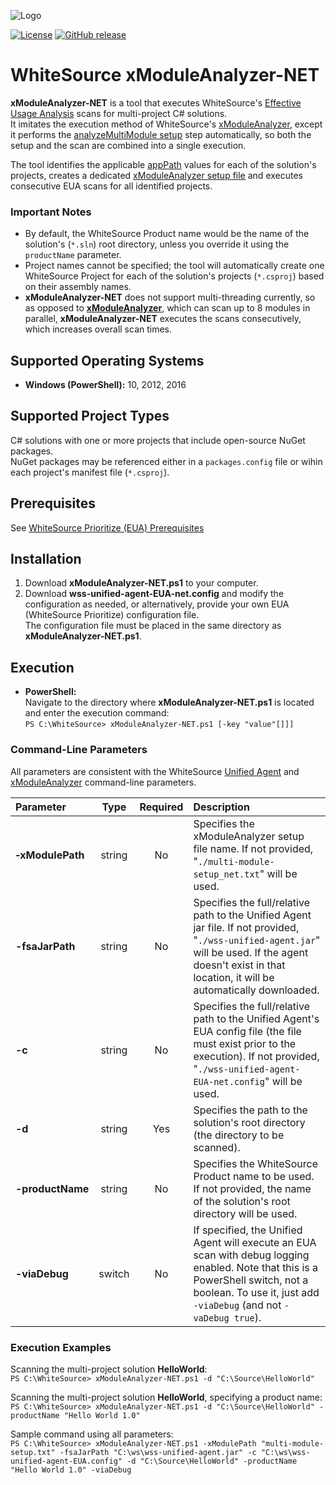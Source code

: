 ![Logo](https://whitesource-resources.s3.amazonaws.com/ws-sig-images/Whitesource_Logo_178x44.png)  

[![License](https://img.shields.io/badge/License-Apache%202.0-yellowgreen.svg)](https://opensource.org/licenses/Apache-2.0)
[![GitHub release](https://img.shields.io/github/release/whitesource-ft/wss-template.svg)](https://github.com/whitesource-ft/wss-template/releases/latest)  
# WhiteSource xModuleAnalyzer-NET
**xModuleAnalyzer-NET** is a tool that executes WhiteSource's [Effective Usage Analysis](https://whitesource.atlassian.net/wiki/spaces/WD/pages/572751999/Introduction+to+WhiteSource+Prioritize#IntroductiontoWhiteSourcePrioritize-WhatisEffectiveUsageAnalysis?) scans for multi-project C# solutions.  
It imitates the execution method of WhiteSource's [xModuleAnalyzer](https://whitesource.atlassian.net/wiki/spaces/WD/pages/651919363/EUA+Support+for+Multi-Module+Analysis), except it performs the [analyzeMultiModule setup](https://whitesource.atlassian.net/wiki/spaces/WD/pages/651919363/EUA+Support+for+Multi-Module+Analysis#EUA:SupportforMulti-ModuleAnalysis-Step1:RuntheUnifiedAgentwiththe'-analyzeMultiModule'Parameter) step automatically, so both the setup and the scan are combined into a single execution.  

The tool identifies the applicable [appPath](https://whitesource.atlassian.net/wiki/spaces/WD/pages/651919363/EUA+Support+for+Multi-Module+Analysis#EUA:SupportforMulti-ModuleAnalysis-SetupFileStructure&Contents) values for each of the solution's projects, creates a dedicated [xModuleAnalyzer setup file](https://whitesource.atlassian.net/wiki/spaces/WD/pages/651919363/EUA+Support+for+Multi-Module+Analysis#EUA:SupportforMulti-ModuleAnalysis-SetupFileStructure&Contents) and executes consecutive EUA scans for all identified projects.  

### Important Notes
- By default, the WhiteSource Product name would be the name of the solution's (`*.sln`) root directory, unless you override it using the `productName` parameter.  
- Project names cannot be specified; the tool will automatically create one WhiteSource Project for each of the solution's projects (`*.csproj`) based on their assembly names.  
- **xModuleAnalyzer-NET** does not support multi-threading currently, so as opposed to [**xModuleAnalyzer**](https://whitesource.atlassian.net/wiki/spaces/WD/pages/651919363/EUA+Support+for+Multi-Module+Analysis), which can scan up to 8 modules in parallel, **xModuleAnalyzer-NET** executes the scans consecutively, which increases overall scan times.  

## Supported Operating Systems
- **Windows (PowerShell):**	10, 2012, 2016

## Supported Project Types
C# solutions with one or more projects that include open-source NuGet packages.  
NuGet packages may be referenced either in a `packages.config` file or wihin each project's manifest file (`*.csproj`).  

## Prerequisites
See [WhiteSource Prioritize (EUA) Prerequisites](https://whitesource.atlassian.net/wiki/spaces/WD/pages/572850338/EUA+Setting+Up+a+Project+for+Effective+Usage+Analysis)

## Installation
1. Download **xModuleAnalyzer-NET.ps1** to your computer.
2. Download **wss-unified-agent-EUA-net.config** and modify the configuration as needed, or alternatively, provide your own EUA (WhiteSource Prioritize) configuration file.  
   The configuration file must be placed in the same directory as **xModuleAnalyzer-NET.ps1**.  

## Execution
  - **PowerShell:**  
  Navigate to the directory where **xModuleAnalyzer-NET.ps1** is located and enter the execution command:  
  `PS C:\WhiteSource> xModuleAnalyzer-NET.ps1 [-key "value"[]]]`  

### Command-Line Parameters
All parameters are consistent with the WhiteSource [Unified Agent](https://whitesource.atlassian.net/wiki/spaces/WD/pages/1544880156/Unified+Agent+Configuration+Parameters#Configuration-File-Parameters) and [xModuleAnalyzer](https://whitesource.atlassian.net/wiki/spaces/WD/pages/651919363/EUA+Support+for+Multi-Module+Analysis#EUA:SupportforMulti-ModuleAnalysis-CommandLineParameters) command-line parameters.  

| Parameter | Type | Required | Description |
| :--- | :---: | :---: | :--- |
| **&#x2011;xModulePath** | string | No | Specifies the xModuleAnalyzer setup file name. If not provided, "`./multi-module-setup_net.txt`" will be used. |
| <nobr>**-fsaJarPath**</nobr> | string | No | Specifies the full/relative path to the Unified Agent jar file. If not provided, "`./wss-unified-agent.jar`" will be used. If the agent doesn't exist in that location, it will be automatically downloaded. |
| <nobr>**-c**</nobr> | string | No | Specifies the full/relative path to the Unified Agent's EUA config file (the file must exist prior to the execution). If not provided, "`./wss-unified-agent-EUA-net.config`" will be used. |
| <nobr>**-d**</nobr> | string | Yes | Specifies the path to the solution's root directory (the directory to be scanned). |
| <nobr>**-productName**</nobr> | string | No | Specifies the WhiteSource Product name to be used. If not provided, the name of the solution's root directory will be used. |
| <nobr>**-viaDebug**</nobr> | switch | No | If specified, the Unified Agent will execute an EUA scan with debug logging enabled. Note that this is a PowerShell switch, not a boolean. To use it, just add `-viaDebug` (and not `-vaDebug true`). |

### Execution Examples
Scanning the multi-project solution **HelloWorld**:  
`PS C:\WhiteSource> xModuleAnalyzer-NET.ps1 -d "C:\Source\HelloWorld"`  
  
Scanning the multi-project solution **HelloWorld**, specifying a product name:  
`PS C:\WhiteSource> xModuleAnalyzer-NET.ps1 -d "C:\Source\HelloWorld" -productName "Hello World 1.0"`  
  
Sample command using all parameters:  
`PS C:\WhiteSource> xModuleAnalyzer-NET.ps1 -xModulePath "multi-module-setup.txt" -fsaJarPath "C:\ws\wss-unified-agent.jar" -c "C:\ws\wss-unified-agent-EUA.config" -d "C:\Source\HelloWorld" -productName "Hello World 1.0" -viaDebug`  
  
